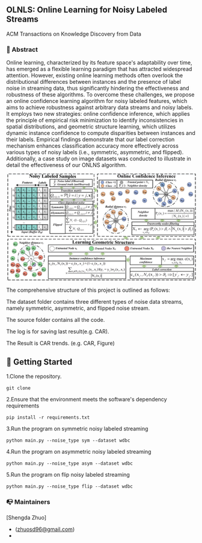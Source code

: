 ## OLNLS: Online Learning for Noisy Labeled Streams

ACM Transactions on Knowledge Discovery from Data

### 🦸‍ Abstract
Online learning, characterized by its feature space's adaptability over time, has emerged as a flexible learning paradigm that has attracted widespread attention. However, existing online learning methods often overlook the distributional differences between instances and the presence of label noise in streaming data, thus significantly hindering the effectiveness and robustness of these algorithms. To overcome these challenges, we propose an online confidence learning algorithm for noisy labeled features, which aims to achieve robustness against arbitrary data streams and noisy labels.  It employs two new strategies: online confidence inference, which applies the principle of empirical risk minimization to identify inconsistencies in spatial distributions, and geometric structure learning, which utilizes dynamic instance confidence to compute disparities between instances and their labels. Empirical findings demonstrate that our label correction mechanism enhances classification accuracy more effectively across various types of noisy labels (i.e., symmetric, asymmetric, and flipped). Additionally, a case study on image datasets was conducted to illustrate in detail the effectiveness of our ONLNS algorithm.


![avatar](./Framework-OLNLS.png)


The comprehensive structure of this project is outlined as follows:

The dataset folder contains three different types of noise data streams, namely symmetric, asymmetric, and flipped noise stream. 

The source folder contains all the code.

The log is for saving last result(e.g. CAR).

The Result is CAR trends. (e.g. CAR, Figure)


## 📝 Getting Started
1.Clone the repository.
```
git clone 
```

2.Ensure that the environment meets the software's dependency requirements
```
pip install -r requirements.txt
```

3.Run the program on symmetric noisy labeled streaming
```
python main.py --noise_type sym --dataset wdbc
```

4.Run the program on asymmetric noisy labeled streaming
```
python main.py --noise_type asym --dataset wdbc
```

5.Run the program on flip noisy labeled streaming
```
python main.py --noise_type flip --dataset wdbc
```

### 📭 Maintainers
[Shengda Zhuo]
- ([zhuosd96@gmail.com](mailto:zhuosd96@gmail.com))
- 
